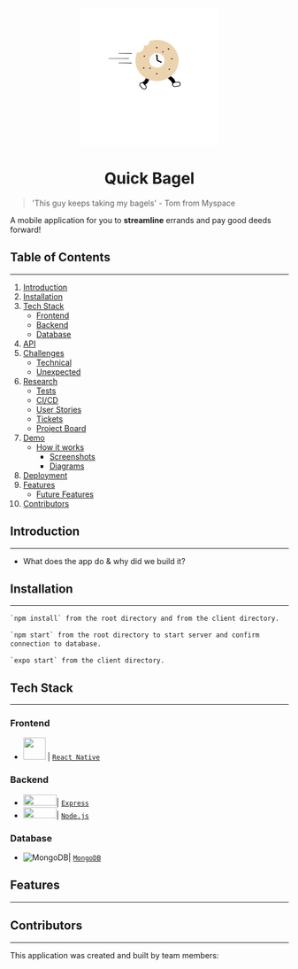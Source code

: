 
<div align="center">
<img width="250" height="250" src="client/assets/bagel.png">
</div>
<h1 align="center"> Quick Bagel </h1>


> 'This guy keeps taking my bagels' - Tom from Myspace

A mobile application for you to <b>streamline</b> errands and pay good deeds forward!


## Table of Contents ##
-------------------------------------------------------------
1. [Introduction](#introduction)
2. [Installation](#installation)
3. [Tech Stack](#techstack)
    * [Frontend](#frontend)
    * [Backend](#backend)
    * [Database](#database)
4. [API](#api)
5. [Challenges](#challenges)
    * [Technical](#technical)
    * [Unexpected](#unexpected)
6. [Research](#research)
    * [Tests](#tests)
    * [CI/CD](#ci/cd)
    * [User Stories](#userstories)
    * [Tickets](#tickets)
    * [Project Board](#board)
7. [Demo](#demo)
    * [How it works](#apphow)
      * [Screenshots](#screenshots)
      * [Diagrams](#diagrams)
8. [Deployment](#deployment)
9. [Features](#features)
    * [Future Features](#futures)
10. [Contributors](#contributors)

## Introduction <a name="introduction"></a> ##
-------------------------------------------------------------
* What does the app do & why did we build it?

## Installation <a name="installation"></a> ##
-------------------------------------------------------------
```
`npm install` from the root directory and from the client directory.
```

```
`npm start` from the root directory to start server and confirm connection to database.
```

```
`expo start` from the client directory.
```

## Tech Stack <a name="techstack"></a> ##
-------------------------------------------------------------

### Frontend <a name="frontend"></a> ###
* <img src="https://d33wubrfki0l68.cloudfront.net/554c3b0e09cf167f0281fda839a5433f2040b349/ecfc9/img/header_logo.svg" width="40" height="40"/> | <a href='https://reactnative.dev/'> ```React Native```</a>


### Backend <a name="backend"> </a> ###
* <img src="https://upload.wikimedia.org/wikipedia/commons/thumb/6/64/Expressjs.png/330px-Expressjs.png" width="60" height="20"/>| <a href='https://expressjs.com/'>```Express```</a>
* <img src="https://upload.wikimedia.org/wikipedia/commons/d/d9/Node.js_logo.svg" width="60" height="20"/>| <a href="https://nodejs.org/en/">```Node.js```</a>


### Database <a name="database"></a> ###
* ![MongoDB](https://raw.githubusercontent.com/mongodb/mongo/master/docs/leaf.svg)| <a href='https://www.mongodb.com/'> ```MongoDB``` </a>

## Features <a name="features"></a> ##
-------------------------------------------------------------

## Contributors <a name="contributors"></a> ##
------------------------------------------------------------
This application was created and built by team members:
